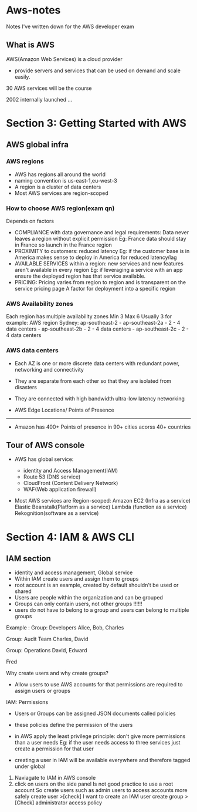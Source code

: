 # Aws-notes
Notes I've written down for the AWS developer exam

## What is AWS
AWS(Amazon Web Services) is a cloud provider 
- provide servers and services that can be used on demand 
  and scale easily.

30 AWS services will be the course 


2002 
internally launched ...

# Section 3: Getting Started with AWS 

## AWS global infra
### AWS regions
 - AWS has regions all around the world 
 - naming convention is us-east-1,eu-west-3
 - A region is a cluster of data centers 
 - Most AWS services are region-scoped
 
### How to choose AWS region(exam qn)
 Depends on factors 
 - COMPLIANCE with data governance and legal requirements:
   Data never leaves a region without explicit permission 
   Eg: France data should stay in France so launch in the France region 
 - PROXIMITY to customers: reduced latency 
   Eg: if the customer base is in America makes sense to deploy in America for reduced latency/lag 
 - AVAILABLE SERVICES within a region: new services 
   and new features aren't available in every region
   Eg: if leveraging a service with an app ensure the deployed region has that service available.
 - PRICING: Pricing varies from region to region and is transparent on the service pricing page
   A factor for deployment into a specific region 
   
### AWS Availability zones
 Each region has multiple availability zones Min 3  Max 6 Usually 3 
  for example: 
			AWS region
			Sydney: ap-southeast-2 
			- ap-southeast-2a
			   - 2 - 4 data centers 
			- ap-southeast-2b
			   - 2 - 4 data centers 
			- ap-southeast-2c
			   - 2 - 4 data centers 
	
### AWS data centers
- Each AZ is one or more discrete data centers with redundant power,
	  networking and connectivity 
		
- They are separate from each other so that they are isolated from disasters 
	
- They are connected with high bandwidth ultra-low latency networking 



- AWS Edge Locations/ Points of Presence
-------------------------------------------- 
- Amazon has 400+ Points of presence in 90+ cities acorss 40+ countries 




## Tour of AWS console
- AWS has global service:
  - identity and Access Management(IAM)
  - Route 53 (DNS service)
  - CloudFront (Content Delivery Network)
  - WAF(Web application firewall)

- Most AWS services are Region-scoped:
  Amazon EC2 (Infra as a service)
  Elastic Beanstalk(Platform as a service)
  Lambda (function as a service)
  Rekognition(software as a service) 
  
  
  
 # Section 4: IAM  & AWS CLI 
 
 ## IAM section
 - identity and access management, Global service 
 - Within IAM create users and assign them to groups
 - root account is an example, created by default shouldn't be used or shared
 - Users are people within the organization and can be grouped 
 - Groups can only contain users, not other groups !!!!!!
 - users do not have to belong to a group and users can belong to multiple groups 
 
 Example : 
 Group: Developers
 Alice, Bob, Charles 
 
 Group: Audit Team 
 Charles, David 
 
 Group: Operations
 David, Edward 

 Fred  
 
 
 Why create users and why create groups?
 - Allow users to use AWS accounts for that permissions are required to assign 
   users or groups 
 
 IAM: Permissions 
 - Users or Groups can be assigned JSON documents called policies 
 - these policies define the permission of the users 
 - in AWS apply the least privilege principle: don't give more permissions than a user
   needs 
  Eg: if the user needs access to  three services just create a permission
			for that user 


- creating a user in IAM will be available everywhere and therefore tagged under global  
 1. Naviagate to IAM in AWS console 
 2. click on users on the side panel
 Is not good practice to use a root account 
 So create users such as admin users to access accounts more safely 
 create user >[check] I want to create an IAM user 
 create group > [Check] administrator access policy 
 
 
